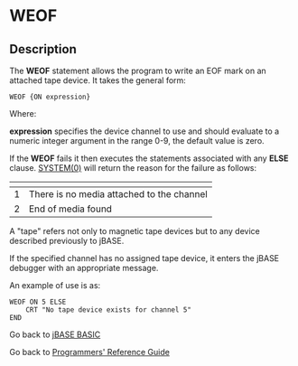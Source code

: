 # WEOF

<PageHeader />

## Description

The **WEOF** statement allows the program to write an EOF mark on an attached tape device. It takes the general form:

```
WEOF {ON expression}
```

Where:

**expression** specifies the device channel to use and should evaluate to a numeric integer argument in the range 0-9, the default value is zero.

If the **WEOF** fails it then executes the statements associated with any **ELSE** clause. [SYSTEM(0)](./../system-functions) will return the reason for the failure as follows:

| <!----> | <!----> |
| --- | --- |
| 1 | There is no media attached to the channel |
| 2 | End of media found |

A "tape" refers not only to magnetic tape devices but to any device described previously to jBASE.

If the specified channel has no assigned tape device, it enters the jBASE debugger with an appropriate message.

An example of use is as:

```
WEOF ON 5 ELSE
    CRT "No tape device exists for channel 5"
END
```

Go back to [jBASE BASIC](./../README.md)

Go back to [Programmers' Reference Guide](./../../reference-guides/jbc/README.md)

  
<PageFooter />
